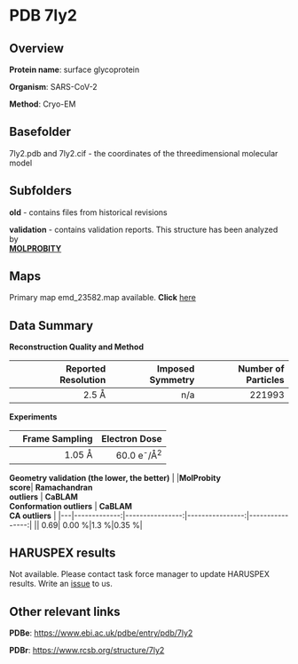 # PDB 7ly2

## Overview

**Protein name**: surface glycoprotein

**Organism**: SARS-CoV-2

**Method**: Cryo-EM



## Basefolder

7ly2.pdb and 7ly2.cif - the coordinates of the threedimensional molecular model

## Subfolders



**old** - contains files from historical revisions

**validation** - contains validation reports. This structure has been analyzed by <br>  [**MOLPROBITY**](https://github.com/thorn-lab/coronavirus_structural_task_force/tree/master/pdb/surface_glycoprotein/SARS-CoV-2/7ly2/validation/molprobity)    



## Maps

Primary map emd_23582.map available. **Click** [here](http://ftp.wwpdb.org/pub/emdb/structures/EMD-23582/map/) 

## Data Summary
**Reconstruction Quality and Method**

|   | Reported Resolution | Imposed Symmetry | Number of Particles |
|---|-------------:|----------------:|--------------:|
|   |2.5 Å|n/a|221993|

**Experiments**

|   | Frame Sampling | Electron Dose |
|---|-------------:|----------------:|
|   |1.05 Å|60.0 e<sup>-</sup>/Å<sup>2</sup>|

**Geometry validation (the lower, the better)**
|   |**MolProbity<br>score**| **Ramachandran<br>outliers** | **CaBLAM<br>Conformation outliers** | **CaBLAM<br>CA outliers** |
|---|-------------:|----------------:|----------------:|----------------:|
||  0.69|  0.00 %|1.3 %|0.35 %|

## HARUSPEX results

Not available. Please contact task force manager to update HARUSPEX results. Write an [issue](https://github.com/thorn-lab/coronavirus_structural_task_force/issues) to us.

## Other relevant links 
**PDBe**:  https://www.ebi.ac.uk/pdbe/entry/pdb/7ly2
 
**PDBr**: https://www.rcsb.org/structure/7ly2 
